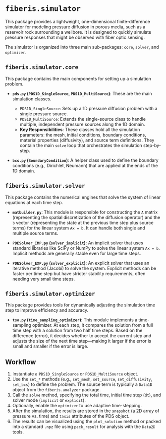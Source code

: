 # `fiberis.simulator`

This package provides a lightweight, one-dimensional finite-difference simulator for modeling pressure diffusion in porous media, such as a reservoir rock surrounding a wellbore. It is designed to quickly simulate pressure responses that might be observed with fiber optic sensing.

The simulator is organized into three main sub-packages: `core`, `solver`, and `optimizer`.

## `fiberis.simulator.core`

This package contains the main components for setting up a simulation problem.

-   **`pds.py` (`PDS1D_SingleSource`, `PDS1D_MultiSource`)**: These are the main simulation classes.
    -   `PDS1D_SingleSource`: Sets up a 1D pressure diffusion problem with a single pressure source.
    -   `PDS1D_MultiSource`: Extends the single-source class to handle multiple, independent pressure sources along the 1D domain.
    -   **Key Responsibilities**: These classes hold all the simulation parameters: the mesh, initial conditions, boundary conditions, material properties (diffusivity), and source term definitions. They contain the main `solve` loop that orchestrates the simulation step-by-step.

-   **`bcs.py` (`BoundaryCondition`)**: A helper class used to define the boundary conditions (e.g., Dirichlet, Neumann) that are applied at the ends of the 1D domain.

## `fiberis.simulator.solver`

This package contains the numerical engines that solve the system of linear equations at each time step.

-   **`matbuilder.py`**: This module is responsible for constructing the `A` matrix (representing the spatial discretization of the diffusion operator) and the `b` vector (representing the state at the previous time step plus source terms) for the linear system `Ax = b`. It can handle both single and multiple source terms.

-   **`PDESolver_IMP.py` (`solver_implicit`)**: An implicit solver that uses standard libraries like SciPy or NumPy to solve the linear system `Ax = b`. Implicit methods are generally stable even for large time steps.

-   **`PDESolver_EXP.py` (`solver_explicit`)**: An explicit solver that uses an iterative method (Jacobi) to solve the system. Explicit methods can be faster per time step but have stricter stability requirements, often needing very small time steps.

## `fiberis.simulator.optimizer`

This package provides tools for dynamically adjusting the simulation time step to improve efficiency and accuracy.

-   **`tso.py` (`time_sampling_optimizer`)**: This module implements a time-sampling optimizer. At each step, it compares the solution from a full time step with a solution from two half time steps. Based on the difference (error), it decides whether to accept the current step and adjusts the size of the next time step—making it larger if the error is small and smaller if the error is large.

## Workflow

1.  Instantiate a `PDS1D_SingleSource` or `PDS1D_MultiSource` object.
2.  Use the `set_*` methods (e.g., `set_mesh`, `set_source`, `set_diffusivity`, `set_bcs`) to define the problem. The source term is typically a `Data1D` object from the `fiberis.analyzer` package.
3.  Call the `solve` method, specifying the total time, initial time step (`dt`), and solver mode (`implicit` or `explicit`).
4.  Optionally, enable the `optimizer` to use adaptive time-stepping.
5.  After the simulation, the results are stored in the `snapshot` (a 2D array of pressure vs. time) and `taxis` attributes of the PDS object.
6.  The results can be visualized using the `plot_solution` method or packed into a standard `.npz` file using `pack_result` for analysis with the `Data2D` tools.